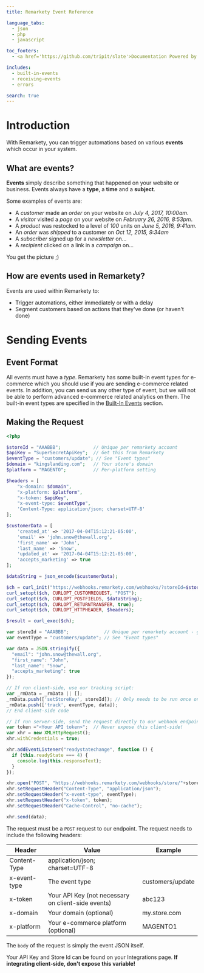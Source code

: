 ```yaml
---
title: Remarkety Event Reference

language_tabs:
  - json
  - php
  - javascript

toc_footers:
  - <a href='https://github.com/tripit/slate'>Documentation Powered by Slate</a>

includes:
  - built-in-events
  - receiving-events
  - errors

search: true
---
```


# Introduction

With Remarkety, you can trigger automations based on various **events** which occur in your system.

## What are events?

**Events** simply describe something that happened on your website or business. Events always have a **type**, a **time** and a **subject**.
 
Some examples of events are:

 * A *customer* made an *order* on your website on *July 4, 2017, 10:00am*.
 * A *visitor* visited a *page* on your website on *February 26, 2016, 8:53pm*.
 * A *product* was restocked to a level of *100* units on  *June 5, 2016, 9:41am*.
 * An *order* was *shipped* to a customer on *Oct 12, 2015, 9:34am*
 * A *subscriber* signed up for a *newsletter* on...
 * A *recipient* clicked on a link in a *campaign* on...

You get the picture ;)

## How are events used in Remarkety?

Events are used within Remarkety to:

* Trigger automations, either immediately or with a delay
* Segment customers based on actions that they've done (or haven't done)

# Sending Events

## Event Format
All events must have a *type*. Remarkety has some built-in event types for e-commerce which you should use
 if you are sending e-commerce related events. In addition, you can send us any other type of event, but we will not
 be able to perform advanced e-commerce related analytics on them. The built-in event types are specified in the 
 [Built-In Events](#built-in-events) section.
 
## Making the Request
```php
<?php

$storeId = "AAABBB";            // Unique per remarkety account
$apiKey = "SuperSecretApiKey";  // Get this from Remarkety 
$eventType = "customers/update"; // See "Event types"
$domain = "kingslanding.com";   // Your store's domain
$platform = "MAGENTO";          // Per-platform setting

$headers = [
    "x-domain: $domain",
    "x-platform: $platform",
    "x-token: $apiKey",
    "x-event-type: $eventType",
    'Content-Type: application/json; charset=UTF-8'
];

$customerData = [
    'created_at' => '2017-04-04T15:12:21-05:00',
    'email' => 'john.snow@thewall.org',
    'first_name' => 'John',
    'last_name' => 'Snow',
    'updated_at' => '2017-04-04T15:12:21-05:00',
    'accepts_marketing' => true
];

$dataString = json_encode($customerData);

$ch = curl_init("https://webhooks.remarkety.com/webhooks/?storeId=$storeId");
curl_setopt($ch, CURLOPT_CUSTOMREQUEST, "POST");
curl_setopt($ch, CURLOPT_POSTFIELDS, $dataString);
curl_setopt($ch, CURLOPT_RETURNTRANSFER, true);
curl_setopt($ch, CURLOPT_HTTPHEADER, $headers);

$result = curl_exec($ch);
```

```javascript
var storeId = "AAABBB";             // Unique per remarkety account - get yours from the API setting page
var eventType = "customers/update"; // See "Event types"

var data = JSON.stringify({
  "email": "john.snow@thewall.org",
  "first_name": "John",
  "last_name": "Snow",
  "accepts_marketing": true
});

// If run client-side, use our tracking script:
var _rmData = _rmData || [];
_rmData.push(['setStoreKey', storeId]); // Only needs to be run once on the page
_rmData.push(['track', eventType, data]);
// End client-side code

// If run server-side, send the request directly to our webhook endpoint, and include your API token
var token ="<Your API token>";  // Never expose this client-side!
var xhr = new XMLHttpRequest();
xhr.withCredentials = true;

xhr.addEventListener("readystatechange", function () {
  if (this.readyState === 4) {
    console.log(this.responseText);
  }
});

xhr.open("POST", "https://webhooks.remarkety.com/webhooks/store/"+storeId);
xhr.setRequestHeader("Content-Type", "application/json");
xhr.setRequestHeader("x-event-type", eventType);
xhr.setRequestHeader("x-token", token);
xhr.setRequestHeader("Cache-Control", "no-cache");

xhr.send(data);
```

The request must be a `POST` request to our endpoint.
The request needs to include the following headers:

Header | Value | Example
--------- | ------- | ---------
Content-Type | application/json; charset=UTF-8 |
x-event-type | The event type | customers/update
x-token | Your API Key (not necessary on client-side events) | abc123
x-domain | Your domain (optional) | my.store.com
x-platform | Your e-commerce platform (optional) | MAGENTO1

The `body` of the request is simply the event JSON itself.
<aside class="notice">
Your API Key and Store Id can be found on your Integrations page. 
<strong>If integrating client-side, don't expose this variable!</strong>
</aside>